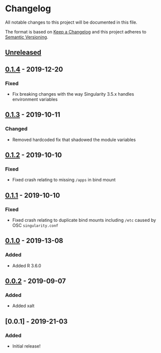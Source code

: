 # Changelog
All notable changes to this project will be documented in this file.

The format is based on [Keep a Changelog](http://keepachangelog.com/en/1.0.0/)
and this project adheres to [Semantic Versioning](http://semver.org/spec/v2.0.0.html).

## [Unreleased]
## [0.1.4] - 2019-12-20
### Fixed
- Fix breaking changes with the way Singularity 3.5.x handles environment variables

## [0.1.3] - 2019-10-11
### Changed
- Removed hardcoded fix that shadowed the module variables

## [0.1.2] - 2019-10-10
### Fixed
- Fixed crash relating to missing `/apps` in bind mount

## [0.1.1] - 2019-10-10
### Fixed
- Fixed crash relating to duplicate bind mounts including `/etc` caused by OSC `singularity.conf`

## [0.1.0] - 2019-13-08
### Added
- Added R 3.6.0

## [0.0.2] - 2019-09-07
### Added
- Added xalt

## [0.0.1] - 2019-21-03
### Added
- Initial release!

[Unreleased]: https://github.com/OSC/bc_osc_rstudio_server/compare/v0.1.4...HEAD
[0.1.4]: https://github.com/OSC/bc_osc_rstudio_server/compare/v0.1.3...v0.1.4
[0.1.3]: https://github.com/OSC/bc_osc_rstudio_server/compare/v0.1.2...v0.1.3
[0.1.2]: https://github.com/OSC/bc_osc_rstudio_server/compare/v0.1.1...v0.1.2
[0.1.1]: https://github.com/OSC/bc_osc_rstudio_server/compare/v0.1.0...v0.1.1
[0.1.0]: https://github.com/OSC/bc_osc_rstudio_server/compare/v0.0.2...v0.1.0
[0.0.2]: https://github.com/OSC/bc_osc_rstudio_server/compare/v0.0.1...v0.0.2